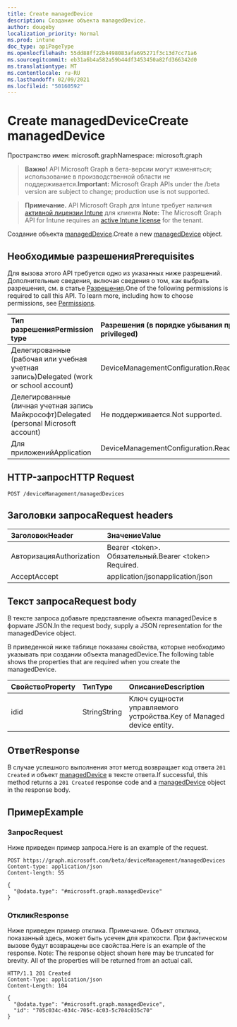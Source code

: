 ```yaml
---
title: Create managedDevice
description: Создание объекта managedDevice.
author: dougeby
localization_priority: Normal
ms.prod: intune
doc_type: apiPageType
ms.openlocfilehash: 55dd88ff22b4498083afa695271f3c13d7cc71a6
ms.sourcegitcommit: eb31a6b4a582a59b44df3453450a82fd366342d0
ms.translationtype: MT
ms.contentlocale: ru-RU
ms.lasthandoff: 02/09/2021
ms.locfileid: "50160592"
---
```

# <a name="create-manageddevice"></a><span data-ttu-id="5babb-103">Create managedDevice</span><span class="sxs-lookup"><span data-stu-id="5babb-103">Create managedDevice</span></span>

<span data-ttu-id="5babb-104">Пространство имен: microsoft.graph</span><span class="sxs-lookup"><span data-stu-id="5babb-104">Namespace: microsoft.graph</span></span>

> <span data-ttu-id="5babb-105">**Важно!** API Microsoft Graph в бета-версии могут изменяться; использование в производственной области не поддерживается.</span><span class="sxs-lookup"><span data-stu-id="5babb-105">**Important:** Microsoft Graph APIs under the /beta version are subject to change; production use is not supported.</span></span>

> <span data-ttu-id="5babb-106">**Примечание.** API Microsoft Graph для Intune требует наличия [активной лицензии Intune](https://go.microsoft.com/fwlink/?linkid=839381) для клиента.</span><span class="sxs-lookup"><span data-stu-id="5babb-106">**Note:** The Microsoft Graph API for Intune requires an [active Intune license](https://go.microsoft.com/fwlink/?linkid=839381) for the tenant.</span></span>

<span data-ttu-id="5babb-107">Создание объекта [managedDevice](../resources/intune-shared-manageddevice.md).</span><span class="sxs-lookup"><span data-stu-id="5babb-107">Create a new [managedDevice](../resources/intune-shared-manageddevice.md) object.</span></span>

## <a name="prerequisites"></a><span data-ttu-id="5babb-108">Необходимые разрешения</span><span class="sxs-lookup"><span data-stu-id="5babb-108">Prerequisites</span></span>
<span data-ttu-id="5babb-p101">Для вызова этого API требуется одно из указанных ниже разрешений. Дополнительные сведения, включая сведения о том, как выбрать разрешения, см. в статье [Разрешения](/graph/permissions-reference).</span><span class="sxs-lookup"><span data-stu-id="5babb-p101">One of the following permissions is required to call this API. To learn more, including how to choose permissions, see [Permissions](/graph/permissions-reference).</span></span>

|<span data-ttu-id="5babb-111">Тип разрешения</span><span class="sxs-lookup"><span data-stu-id="5babb-111">Permission type</span></span>|<span data-ttu-id="5babb-112">Разрешения (в порядке убывания привилегий)</span><span class="sxs-lookup"><span data-stu-id="5babb-112">Permissions (from most to least privileged)</span></span>|
|:---|:---|
|<span data-ttu-id="5babb-113">Делегированные (рабочая или учебная учетная запись)</span><span class="sxs-lookup"><span data-stu-id="5babb-113">Delegated (work or school account)</span></span>|<span data-ttu-id="5babb-114">DeviceManagementConfiguration.ReadWrite.All</span><span class="sxs-lookup"><span data-stu-id="5babb-114">DeviceManagementConfiguration.ReadWrite.All</span></span>|
|<span data-ttu-id="5babb-115">Делегированные (личная учетная запись Майкрософт)</span><span class="sxs-lookup"><span data-stu-id="5babb-115">Delegated (personal Microsoft account)</span></span>|<span data-ttu-id="5babb-116">Не поддерживается.</span><span class="sxs-lookup"><span data-stu-id="5babb-116">Not supported.</span></span>|
|<span data-ttu-id="5babb-117">Для приложений</span><span class="sxs-lookup"><span data-stu-id="5babb-117">Application</span></span>|<span data-ttu-id="5babb-118">DeviceManagementConfiguration.ReadWrite.All</span><span class="sxs-lookup"><span data-stu-id="5babb-118">DeviceManagementConfiguration.ReadWrite.All</span></span>|

## <a name="http-request"></a><span data-ttu-id="5babb-119">HTTP-запрос</span><span class="sxs-lookup"><span data-stu-id="5babb-119">HTTP Request</span></span>
<!-- {
  "blockType": "ignored"
}
-->
``` http
POST /deviceManagement/managedDevices
```

## <a name="request-headers"></a><span data-ttu-id="5babb-120">Заголовки запроса</span><span class="sxs-lookup"><span data-stu-id="5babb-120">Request headers</span></span>
|<span data-ttu-id="5babb-121">Заголовок</span><span class="sxs-lookup"><span data-stu-id="5babb-121">Header</span></span>|<span data-ttu-id="5babb-122">Значение</span><span class="sxs-lookup"><span data-stu-id="5babb-122">Value</span></span>|
|:---|:---|
|<span data-ttu-id="5babb-123">Авторизация</span><span class="sxs-lookup"><span data-stu-id="5babb-123">Authorization</span></span>|<span data-ttu-id="5babb-124">Bearer &lt;token&gt;. Обязательный.</span><span class="sxs-lookup"><span data-stu-id="5babb-124">Bearer &lt;token&gt; Required.</span></span>|
|<span data-ttu-id="5babb-125">Accept</span><span class="sxs-lookup"><span data-stu-id="5babb-125">Accept</span></span>|<span data-ttu-id="5babb-126">application/json</span><span class="sxs-lookup"><span data-stu-id="5babb-126">application/json</span></span>|

## <a name="request-body"></a><span data-ttu-id="5babb-127">Текст запроса</span><span class="sxs-lookup"><span data-stu-id="5babb-127">Request body</span></span>
<span data-ttu-id="5babb-128">В тексте запроса добавьте представление объекта managedDevice в формате JSON.</span><span class="sxs-lookup"><span data-stu-id="5babb-128">In the request body, supply a JSON representation for the managedDevice object.</span></span>

<span data-ttu-id="5babb-129">В приведенной ниже таблице показаны свойства, которые необходимо указывать при создании объекта managedDevice.</span><span class="sxs-lookup"><span data-stu-id="5babb-129">The following table shows the properties that are required when you create the managedDevice.</span></span>

|<span data-ttu-id="5babb-130">Свойство</span><span class="sxs-lookup"><span data-stu-id="5babb-130">Property</span></span>|<span data-ttu-id="5babb-131">Тип</span><span class="sxs-lookup"><span data-stu-id="5babb-131">Type</span></span>|<span data-ttu-id="5babb-132">Описание</span><span class="sxs-lookup"><span data-stu-id="5babb-132">Description</span></span>|
|:---|:---|:---|
|<span data-ttu-id="5babb-133">id</span><span class="sxs-lookup"><span data-stu-id="5babb-133">id</span></span>|<span data-ttu-id="5babb-134">String</span><span class="sxs-lookup"><span data-stu-id="5babb-134">String</span></span>|<span data-ttu-id="5babb-135">Ключ сущности управляемого устройства.</span><span class="sxs-lookup"><span data-stu-id="5babb-135">Key of Managed device entity.</span></span>|



## <a name="response"></a><span data-ttu-id="5babb-136">Ответ</span><span class="sxs-lookup"><span data-stu-id="5babb-136">Response</span></span>
<span data-ttu-id="5babb-137">В случае успешного выполнения этот метод возвращает код ответа `201 Created` и объект [managedDevice](../resources/intune-shared-manageddevice.md) в тексте ответа.</span><span class="sxs-lookup"><span data-stu-id="5babb-137">If successful, this method returns a `201 Created` response code and a [managedDevice](../resources/intune-shared-manageddevice.md) object in the response body.</span></span>

## <a name="example"></a><span data-ttu-id="5babb-138">Пример</span><span class="sxs-lookup"><span data-stu-id="5babb-138">Example</span></span>

### <a name="request"></a><span data-ttu-id="5babb-139">Запрос</span><span class="sxs-lookup"><span data-stu-id="5babb-139">Request</span></span>
<span data-ttu-id="5babb-140">Ниже приведен пример запроса.</span><span class="sxs-lookup"><span data-stu-id="5babb-140">Here is an example of the request.</span></span>
``` http
POST https://graph.microsoft.com/beta/deviceManagement/managedDevices
Content-type: application/json
Content-length: 55

{
  "@odata.type": "#microsoft.graph.managedDevice"
}
```

### <a name="response"></a><span data-ttu-id="5babb-141">Отклик</span><span class="sxs-lookup"><span data-stu-id="5babb-141">Response</span></span>
<span data-ttu-id="5babb-p102">Ниже приведен пример отклика. Примечание. Объект отклика, показанный здесь, может быть усечен для краткости. При фактическом вызове будут возвращены все свойства.</span><span class="sxs-lookup"><span data-stu-id="5babb-p102">Here is an example of the response. Note: The response object shown here may be truncated for brevity. All of the properties will be returned from an actual call.</span></span>
``` http
HTTP/1.1 201 Created
Content-Type: application/json
Content-Length: 104

{
  "@odata.type": "#microsoft.graph.managedDevice",
  "id": "705c034c-034c-705c-4c03-5c704c035c70"
}
```




